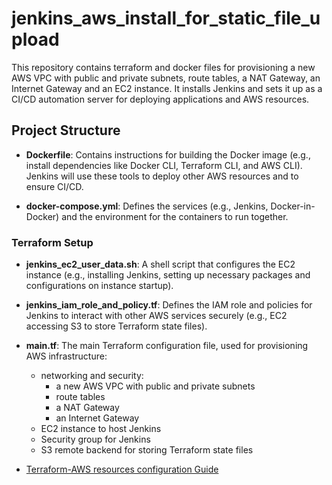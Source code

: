 # jenkins_aws_install_for_static_file_upload
This repository contains terraform and docker files for provisioning a new AWS VPC with public and private subnets, route tables, a NAT Gateway, an Internet Gateway and an EC2 instance. It installs Jenkins and sets it up as a CI/CD automation server for deploying applications and AWS resources.


## Project Structure
  
- **Dockerfile**: Contains instructions for building the Docker image (e.g., install dependencies like Docker CLI, Terraform CLI, and AWS CLI). Jenkins will use these tools to deploy other AWS resources and to ensure CI/CD.

- **docker-compose.yml**: Defines the services (e.g., Jenkins, Docker-in-Docker) and the environment for the containers to run together.


### Terraform Setup

- **jenkins_ec2_user_data.sh**: A shell script that configures the EC2 instance (e.g., installing Jenkins, setting up necessary packages and configurations on instance startup).
  
- **jenkins_iam_role_and_policy.tf**: Defines the IAM role and policies for Jenkins to interact with other AWS services securely (e.g., EC2 accessing S3 to store Terraform state files).
  
- **main.tf**: The main Terraform configuration file, used for provisioning AWS infrastructure:
  - networking and security:
    - a new AWS VPC with public and private subnets
    - route tables
    - a NAT Gateway
    - an Internet Gateway 
  - EC2 instance to host Jenkins
  - Security group for Jenkins
  - S3 remote backend for storing Terraform state files
 
- [Terraform-AWS resources configuration Guide](https://registry.terraform.io/providers/hashicorp/aws/latest/docs)
